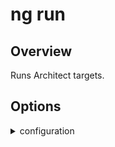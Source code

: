 <!-- Links in /docs/documentation should NOT have \`.md\` at the end, because they end up in our wiki at release. -->

# ng run

## Overview
Runs Architect targets.

## Options
<details>
  <summary>configuration</summary>
  <p>
    <code>--configuration</code> (alias: <code>-c</code>) 
  </p>
  <p>
    Specify the configuration to use.
  </p>
</details>
